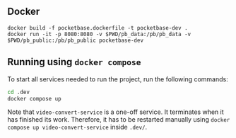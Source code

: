 
## Docker

```
docker build -f pocketbase.dockerfile -t pocketbase-dev .
docker run -it -p 8080:8080 -v $PWD/pb_data:/pb/pb_data -v $PWD/pb_public:/pb/pb_public pocketbase-dev
```

## Running using `docker compose`

To start all services needed to run the project, run the following commands:

```sh
cd .dev
docker compose up
```

Note that `video-convert-service` is a one-off service. It terminates when it has finished its work. Therefore, it has to be restarted manually using `docker compose up video-convert-service` inside `.dev/`.

